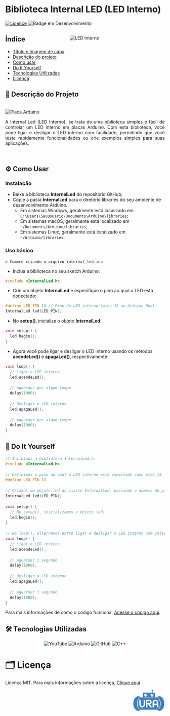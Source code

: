 # Biblioteca Internal LED (LED Interno)

[![Licence](https://img.shields.io/github/license/Ileriayo/markdown-badges?style=for-the-badge)](./LICENSE)
![Badge em Desenvolvimento](http://img.shields.io/static/v1?label=STATUS&message=EM+DESENVOLVIMENTO&color=GREEN&style=for-the-badge)

<div style="display: inline_block">

<img width="300px" align="right" src="https://cdn.pixabay.com/photo/2017/01/31/13/22/led-2023979_960_720.png" alt="LED Interno">

## Índice

- [Título e Imagem de capa](#library_internal_led)
- [Descrição do projeto](#-descrição-do-projeto)
- [Como usar](#-como-usar)
- [Do It Yourself](#-do-it-yourself)
- [Tecnologias Utilizadas](#%EF%B8%8F-tecnologias-utilizadas)
- [Licença](#%EF%B8%8F-licença)

</div>

## :page_facing_up: Descrição do Projeto 

<br>

<img width="300px" align="left" src="https://roboticsbackend.com/wp-content/uploads/2021/09/arduino_builtin_led.png" alt="Placa Arduino">

<br>

<p align="justify">A Internal Led (LED Interno), se trata de uma biblioteca simples e fácil de controlar um LED interno em placas Arduino. Com esta biblioteca, você pode ligar e desligar o LED interno com facilidade, permitindo que você teste rapidamente funcionalidades ou crie exemplos simples para suas aplicações.
</p>

<br>

## :gear: Como Usar

### Instalação

- Baixe a biblioteca <strong>InternalLed</strong> do repositório GitHub;
- Copie a pasta <strong>InternalLed</strong> para o diretório libraries do seu ambiente de desenvolvimento Arduino.
    - Em sistemas Windows, geralmente está localizado em `C:\Users\SeuUsuario\Documents\Arduino\libraries`;
    - Em sistemas macOS, geralmente está localizado em `~/Documents/Arduino/libraries`;
    - Em sistemas Linux, geralmente está localizado em `~/Arduino/libraries`.

### Uso básico

```shell
> Comece criando o arquivo internal_led.ino
```

- Inclua a biblioteca no seu sketch Arduino:
```c++
#include <InternalLed.h> 
```

- Crie um objeto <strong>InternalLed</strong> e especifique o pino ao qual o LED está conectado:
```c++
#define LED_PIN 13 // Pino do LED interno (pino 13 no Arduino Uno) 
InternalLed led(LED_PIN);
```

- No <strong>setup()</strong>, inicialize o objeto <strong>InternalLed</strong>:
```c++
void setup() {
  led.begin();
}
```

- Agora você pode ligar e desligar o LED interno usando os métodos <strong>acendeLed()</strong> e <strong>apagaLed()</strong>, respectivamente:
```c++
void loop() {
  // Ligar o LED interno
  led.acendeLed();

  // Aguardar por algum tempo
  delay(1000);

  // Desligar o LED interno
  led.apagaLed();

  // Aguardar por algum tempo
  delay(1000);
}
```

## :construction_worker: Do It Yourself

```c++
// Incluímos a biblioteca InternalLed.h.
#include <InternalLed.h>

// Definimos o pino ao qual o LED interno está conectado como pino 13.
#define LED_PIN 13

// Criamos um objeto led da classe InternalLed, passando o número do pino como argumento para o construtor.
InternalLed led(LED_PIN);

void setup() {
  // No setup(), inicializamos o objeto led.
  led.begin();
}

// No loop(), alternamos entre ligar e desligar o LED interno com intervalos de 1 segundo utilizando os métodos acendeLed() e apagaLed(), respectivamente.
void loop() {
  // Ligar o LED interno
  led.acendeLed();

  // Aguardar 1 segundo
  delay(1000);

  // Desligar o LED interno
  led.apagaLed();

  // Aguardar 1 segundo
  delay(1000);
}
```
Para mais informações de como o código funciona, <a href="./Examples/InternalLed/InternalLed.ino">Acesse o código aqui</a>.


## :hammer_and_wrench: Tecnologias Utilizadas

<div align="center">

![YouTube](https://img.shields.io/badge/YouTube-%23FF0000.svg?style=for-the-badge&logo=YouTube&logoColor=white)
![Arduino](https://img.shields.io/badge/-Arduino-00979D?style=for-the-badge&logo=Arduino&logoColor=white)
![GitHub](https://img.shields.io/badge/github-%23000000.svg?style=for-the-badge&logo=github&logoColor=white)
![C++](https://img.shields.io/badge/c++-%2300599C.svg?style=for-the-badge&logo=c%2B%2B&logoColor=white)

</div>

# :card_index_dividers: Licença
Licença MIT. Para mais informações sobre a licença, <a href="/LICENSE">Clique aqui</a>

<img src="https://github.com/umroboporaluno/.github/blob/main/profile/ura-logo.png" alt="URA Logo" width="100" align="right" />
